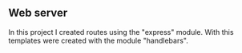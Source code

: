 ## Web server 
In this project I created routes using the "express" module. With this templates were created with the module "handlebars".
 
